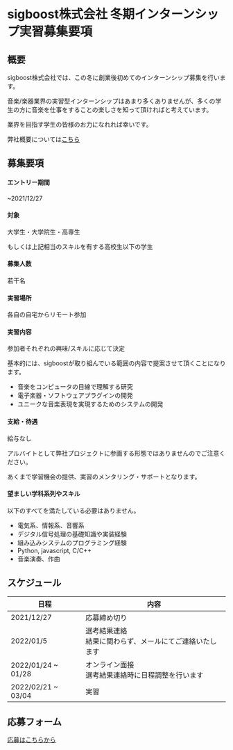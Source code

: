 # sigboost株式会社 冬期インターンシップ実習募集要項


## 概要

sigboost株式会社では、この冬に創業後初めてのインターンシップ募集を行います。

音楽/楽器業界の実習型インターンシップはあまり多くありませんが、多くの学生の方に音楽を仕事をすることの楽しさを知って頂ければと考えています。

業界を目指す学生の皆様のお力になれれば幸いです。

弊社概要については[こちら](README.md)


## 募集要項

#### エントリー期間

~2021/12/27

#### 対象

大学生・大学院生・高専生

もしくは上記相当のスキルを有する高校生以下の学生

#### 募集人数

若干名

#### 実習場所

各自の自宅からリモート参加

#### 実習内容

参加者それぞれの興味/スキルに応じて決定

基本的には、sigboostが取り組んでいる範囲の内容で提案させて頂くことになります。

- 音楽をコンピュータの目線で理解する研究
- 電子楽器・ソフトウェアプラグインの開発
- ユニークな音楽表現を実現するためのシステムの開発

#### 支給・待遇

給与なし

アルバイトとして弊社プロジェクトに参画する形態ではありませんのでご注意ください。

あくまで学習機会の提供、実習のメンタリング・サポートとなります。

#### 望ましい学科系列やスキル

以下のすべてを満たしている必要はありません。

- 電気系、情報系、音響系
- デジタル信号処理の基礎知識や実装経験
- 組み込みシステムのプログラミング経験
- Python, javascript, C/C++
- 音楽演奏、作曲



## スケジュール

| 日程 | 内容 |
|---|---|
| 2021/12/27 | 応募締め切り |
| 2022/01/5 | 選考結果連絡<br>結果に関わらず、メールにてご連絡いたします |
| 2022/01/24 ~ 01/28 | オンライン面接<br>選考結果連絡時に日程調整を行います |
| 2022/02/21 ~ 03/04 | 実習 |


## 応募フォーム
 
 [応募はこちらから](https://forms.gle/uYhtSZJpEvK2g4Xq5)
